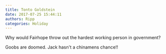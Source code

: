 ```yaml
---
title: Tonto Goldstein
date: 2017-07-25 15:44:11
authors: Ripp
categories: Holiday
---
```


 Why would Fairhope throw out the hardest working person in government? 

Goobs are doomed. Jack hasn't a chinamens chance!!